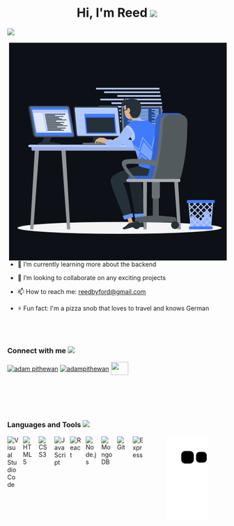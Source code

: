 <h1 align="center">Hi, I'm Reed <img src="https://media.giphy.com/media/hvRJCLFzcasrR4ia7z/giphy.gif" width="35"></h1>
<a href="https://github.com/DenverCoder1/readme-typing-svg"><img src="https://readme-typing-svg.herokuapp.com?&font=IBM+Plex+Sans&color=67fb8b&size=25&lines=Welcome+to+my+GitHub+Profile!;I'm+a+Full-Stack+Web+Developer" /></a>
</p>

<p><img align="right" src="programmingAnimation.gif" alt="programming animation" /></p>

<!-- - 🔭 I’m currently working on ... -->
- 🌱 I’m currently learning more about the backend

- 👯 I’m looking to collaborate on any exciting projects
<!-- - 🤔 I’m looking for help with ... -->
<!-- - 💬 Ask me about: -->
- 📫 How to reach me: reedbyford@gmail.com
<!-- - 😄 Pronouns: He/Him -->
- ⚡ Fun fact: I'm a pizza snob that loves to travel and knows German

<h3 align="left">Connect with me <img src='https://raw.githubusercontent.com/ShahriarShafin/ShahriarShafin/main/Assets/handshake.gif' width="100px" style="padding-top:50px;"></h3>
<p align="left">
  <a href="https://www.linkedin.com/in/reedbyford/" target="blank"><img align="center"
      src="https://raw.githubusercontent.com/rahuldkjain/github-profile-readme-generator/master/src/images/icons/Social/linked-in-alt.svg"
      alt="adam pithewan" height="30" width="40" /></a>
  <a href="https://twitter.com/ReedByford" target="blank"><img align="center"
      src="https://raw.githubusercontent.com/rahuldkjain/github-profile-readme-generator/master/src/images/icons/Social/twitter.svg"
      alt="adampithewan" height="30" width="40" /></a>
  <a href = "https://reedbyford.netlify.app/"> <img width ="40" height="30" align= 'center'                                        src="https://raw.githubusercontent.com/rahulbanerjee26/githubAboutMeGenerator/main/icons/portfolio.png"/></a> 
</p>

<br>

<h3 align="left">Languages and Tools <img src = "https://media2.giphy.com/media/QssGEmpkyEOhBCb7e1/giphy.gif?cid=ecf05e47a0n3gi1bfqntqmob8g9aid1oyj2wr3ds3mg700bl&rid=giphy.gif" width = 32px style="margin-top:50px;"> </h3>
<p align="left"> <img align="left" alt="Visual Studio Code" width="26px" src="https://cdn.jsdelivr.net/gh/devicons/devicon/icons/vscode/vscode-original.svg" style="padding-right:10px;" /> </a>
<img align="left" alt="HTML5" width="26px" src="https://cdn.jsdelivr.net/gh/devicons/devicon/icons/html5/html5-original.svg" style="padding-right:10px;" />
<img align="left" alt="CSS3" width="26px" src="https://cdn.jsdelivr.net/gh/devicons/devicon/icons/css3/css3-original.svg" style="padding-right:10px;" />
<img align="left" alt="JavaScript" width="26px" src="https://cdn.jsdelivr.net/gh/devicons/devicon/icons/javascript/javascript-original.svg" style="padding-right:10px;" />
<img align="left" alt="React" width="26px" src="https://cdn.jsdelivr.net/gh/devicons/devicon/icons/react/react-original.svg" style="padding-right:10px;" />
<img align="left" alt="Node.js" width="26px" src="https://cdn.jsdelivr.net/gh/devicons/devicon/icons/nodejs/nodejs-original.svg" style="padding-right:10px;" />
<img align="left" alt="MongoDB" width="26px" src="https://cdn.jsdelivr.net/gh/devicons/devicon/icons/mongodb/mongodb-original.svg" style="padding-right:10px;" />
<img align="left" alt="Git" width="26px" src="https://cdn.jsdelivr.net/gh/devicons/devicon/icons/git/git-original.svg" style="padding-right:10px;" />
<img align="left" alt="Express" width="26px" src="https://cdn.jsdelivr.net/gh/devicons/devicon/icons/express/express-original.svg" style="padding-right:10px;" />


<p align="center">
  <img  src="https://github.com/reedbyford/reedbyford/blob/output/github-contribution-grid-snake.svg"
    alt="snake game" />
</p>

